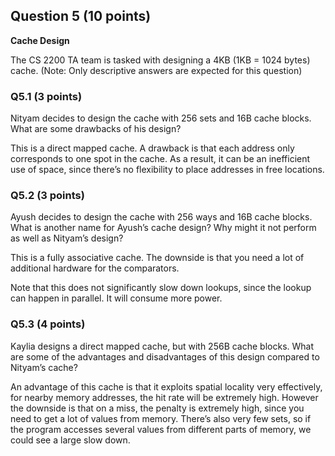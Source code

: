 ## Question 5 (10 points)
**Cache Design**

The CS 2200 TA team is tasked with designing a 4KB (1KB = 1024 bytes) cache.
(Note: Only descriptive answers are expected for this question)

### Q5.1 (3 points)
Nityam decides to design the cache with 256 sets and 16B cache blocks. What are
some drawbacks of his design?

This is a direct mapped cache. A drawback is that each address only corresponds
to one spot in the cache. As a result, it can be an inefficient use of space,
since there’s no flexibility to place addresses in free locations.

### Q5.2 (3 points)
Ayush decides to design the cache with 256 ways and 16B cache blocks. What is
another name for Ayush’s cache design? Why might it not perform as well as
Nityam’s design?

This is a fully associative cache. The downside is that you need a lot of
additional hardware for the comparators.

Note that this does not significantly slow down lookups, since the lookup can
happen in parallel. It will consume more power.

### Q5.3 (4 points)
Kaylia designs a direct mapped cache, but with 256B cache blocks. What are some
of the advantages and disadvantages of this design compared to Nityam’s cache?

An advantage of this cache is that it exploits spatial locality very
effectively, for nearby memory addresses, the hit rate will be extremely high.
However the downside is that on a miss, the penalty is extremely high, since
you need to get a lot of values from memory. There’s also very few sets, so if
the program accesses several values from different parts of memory, we could
see a large slow down.
